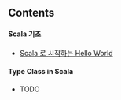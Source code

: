 ## Contents

#### Scala 기초

- [Scala 로 시작하는 Hello World](https://github.com/stunstunstun/awesome-wiki/blob/master/Scala/scala-hello-world.md)

#### Type Class in Scala

- TODO

